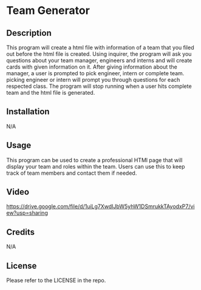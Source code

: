 # Team Generator

## Description

This program will create a html file with information of a team that you filed out before the html file is created. Using inquirer, the program will ask you questions about your team manager, engineers and interns and will create cards with given information on it. After giving information about the manager, a user is prompted to pick engineer, intern or complete team. picking engineer or intern will prompt you through questions for each respected class. The program will stop running when a user hits complete team and the html file is generated.

## Installation

N/A

## Usage

This program can be used to create a professional HTMl page that will display your team and roles within the team. Users can use this to keep track of team members and contact them if needed.

## Video

https://drive.google.com/file/d/1uiLg7XwdIJbW5yhW1DSmrukkTAyodxP7/view?usp=sharing

## Credits

N/A

## License

Please refer to the LICENSE in the repo.
